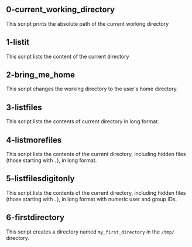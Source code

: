  ## 0-current_working_directory
This script prints the absolute path of the current working directory
## 1-listit
This script lists the content of the current directory
## 2-bring_me_home
This script changes the working directory to the user's home directory.
## 3-listfiles
This script lists the contents of current directory in long format.
## 4-listmorefiles
This script lists the contents of the current directory, including hidden files (those starting with `.`), in long format.
## 5-listfilesdigitonly
This script lists the contents of the current directory, including hidden files (those starting with `.`), in long format with numeric user and group IDs.
## 6-firstdirectory
This script creates a directory named `my_first_directory` in the `/tmp/` directory.
